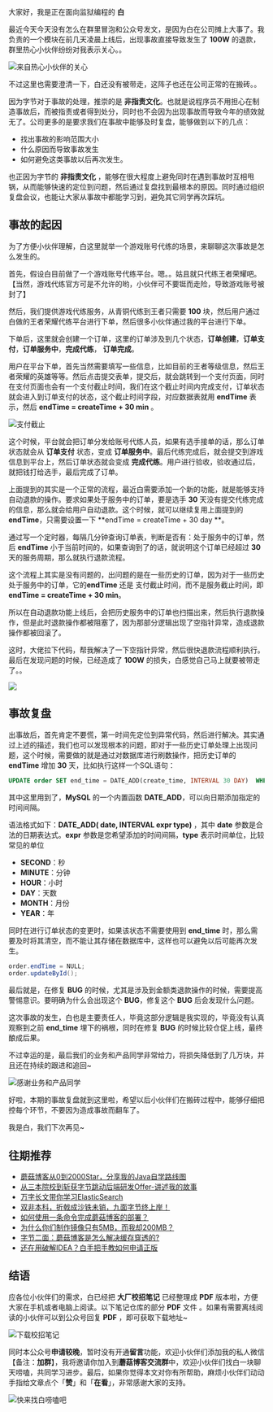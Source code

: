 大家好，我是正在面向监狱编程的 **白**  

最近今天今天没有怎么在群里冒泡和公众号发文，是因为白在公司摊上大事了。我负责的一个模块在前几天凌晨上线后，出现事故直接导致发生了 **100W** 的退款，群里热心小伙伴纷纷对我表示关心。。

![来自热心小伙伴的关心](https://cdn.losey.top/blog/image-20210829095514171.png)

不过这里也需要澄清一下，白还没有被带走，这阵子也还在公司正常的在搬砖。。

因为字节对于事故的处理，推崇的是 **非指责文化**。也就是说程序员不用担心在制造事故后，而被指责或者得到处分，同时也不会因为出现事故而导致今年的绩效就无了。公司更多的是要求我们在事故中能够及时复盘，能够做到以下的几点：

- 找出事故的影响范围大小
- 什么原因而导致事故发生
- 如何避免这类事故以后再次发生。

也正因为字节的 **非指责文化** ，能够在很大程度上避免同时在遇到事故时互相甩锅，从而能够快速的定位到问题，然后通过复盘找到最根本的原因。同时通过组织复盘会议，也能让大家从事故中都能学习到，避免其它同学再次踩坑。

## 事故的起因

为了方便小伙伴理解，白这里就举一个游戏账号代练的场景，来聊聊这次事故是怎么发生的。

首先，假设白目前做了一个游戏账号代练平台。嗯。。姑且就只代练王者荣耀吧。【当然，游戏代练官方可是不允许的哟，小伙伴可不要铤而走险，导致游戏账号被封了】

然后，我们提供游戏代练服务，从青铜代练到王者只需要 **100** 块，然后用户通过白做的王者荣耀代练平台进行下单，然后很多小伙伴通过我的平台进行下单。

下单后，这里就会创建一个订单，这里的订单涉及到几个状态，**订单创建**，**订单支付**，**订单服务中**，**完成代练**， **订单完成**。

用户在平台下单，首先当然需要填写一些信息，比如目前的王者等级信息，然后王者荣耀的英雄等等。然后点击提交表单，提交后，就会跳转到一个支付页面，同时在支付页面也会有一个支付截止时间，我们在这个截止时间内完成支付，订单状态就会进入到订单支付的状态，这个截止时间字段，对应数据表就用 **endTime** 表示，然后 **endTime = createTime + 30 min** 。

![支付截止](https://cdn.losey.top/blog/image-20210829104437523.png)

这个时候，平台就会把订单分发给账号代练人员，如果有选手接单的话，那么订单状态就会从 **订单支付** 状态，变成 **订单服务中**。最后代练完成后，就会提交到游戏信息到平台上，然后订单状态就会变成 **完成代练**。用户进行验收，验收通过后，就把钱打给选手，最后完成了订单。

上面提到的其实是一个正常的流程，最近白需要添加一个新的功能，就是能够支持自动退款的操作。要求如果处于服务中的订单，要是选手 **30** 天没有提交代练完成的信息，那么就会给用户自动退款。这个时候，就可以继续复用上面提到的  **endTime**，只需要设置一下  **endTime = createTime + 30 day **。

通过写一个定时器，每隔几分钟查询订单表，判断是否有：处于服务中的订单，然后 **endTime** 小于当前时间的，如果查询到了的话，就说明这个订单已经超过 **30** 天的服务周期，那么就执行退款流程。

这个流程上其实是没有问题的，出问题的是在一些历史的订单，因为对于一些历史处于服务中的订单，它的**endTime** 还是 支付截止时间，而不是服务截止时间，即 **endTime = createTime + 30 min**。

所以在自动退款功能上线后，会把历史服务中的订单也扫描出来，然后执行退款操作，但是此时退款操作都被阻塞了，因为那部分逻辑出现了空指针异常，造成退款操作都被回滚了。

这时，大佬拉下代码，帮我解决了一下空指针异常，然后很快退款流程顺利执行。最后在发现问题的时候，已经造成了 **100W** 的损失，白感觉自己马上就要被带走了。。

![](https://cdn.losey.top/blog/1.jpg)

## 事故复盘

出事故后，首先肯定不要慌，第一时间先定位到异常代码，然后进行解决。其实通过上述的描述，我们也可以发现根本的问题，即对于一些历史订单处理上出现问题，这个时候，需要做的就是通过对数据库进行刷数操作，把历史订单的 **endTime** 增加 **30** 天，比如执行这样一个SQL语句：

```SQL
UPDATE order SET end_time = DATE_ADD(create_time, INTERVAL 30 DAY)  WHERE STATUS="服务中"
```

其中这里用到了，**MySQL** 的一个内置函数 **DATE_ADD**，可以向日期添加指定的时间间隔。

语法格式如下：**DATE_ADD( date,  INTERVAL expr type)**  ，其中 **date** 参数是合法的日期表达式。**expr** 参数是您希望添加的时间间隔，**type** 表示时间单位，比较常见的单位

- **SECOND**：秒
- **MINUTE**：分钟
- **HOUR**：小时
- **DAY**：天数
- **MONTH**：月份
- **YEAR**：年

同时在进行订单状态的变更时，如果该状态不需要使用到 **end_time** 时，那么需要及时将其清空，而不能让其存储在数据库中，这样也可以避免以后可能再次发生。

```java
order.endTime = NULL;
order.updateById();
```

最后就是，在修复 **BUG** 的时候，尤其是涉及到金额类退款操作的时候，需要提高警惕意识。要明确为什么会出现这个 **BUG**，修复这个 **BUG** 后会发现什么问题。

这次事故的发生，白也是主要责任人，毕竟这部分逻辑是我实现的，毕竟没有认真观察到之前 **end_time** 埋下的祸根，同时在修复 **BUG** 的时候比较仓促上线，最终酿成后果。

不过幸运的是，最后我们的业务和产品同学非常给力，将损失降低到了几万块，并且还在持续的跟进和追回~

![感谢业务和产品同学](https://cdn.losey.top/blog/image-20210829115516578.png)

好啦，本期的事故复盘就到这里啦，希望以后小伙伴们在搬砖过程中，能够仔细把控每个环节，不要因为造成事故而翻车了。

我是白，我们下次再见~

往期推荐
----

*   [蘑菇博客从0到2000Star，分享我的Java自学路线图](https://mp.weixin.qq.com/s/3u6OOYkpj4_ecMzfMqKJRw)
*   [从三本院校到斩获字节跳动后端研发Offer-讲述我的故事](https://mp.weixin.qq.com/s/c4rR_aWpmNNFGn-mZBLWYg)
*   [万字长文带你学习ElasticSearch](https://mp.weixin.qq.com/s/9eh6rK2aZHRiBpf5bRae9g)
*   [双非本科，折戟成沙铁未销，九面字节终上岸！](https://mp.weixin.qq.com/s/SRf2f8wFFyjz2BUUXD_pmg)
*   [如何使用一条命令完成蘑菇博客的部署？](https://mp.weixin.qq.com/s/LgRIqdPAGzN1tCPMi0Y8RQ)
*   [为什么你们制作镜像只有5MB，而我却200MB？](https://mp.weixin.qq.com/s/iWpivtTAKMPKT6gq_3nwaA)
*   [字节二面：蘑菇博客是怎么解决缓存穿透的?](https://mp.weixin.qq.com/s/JNnL6sTySXL9ta5p0rjjXg)
*   [还在用破解IDEA？白手把手教如何申请正版](https://mp.weixin.qq.com/s/mZjoSjk0QqeKFxPbFySomg)

结语
--

应各位小伙伴们的需求，白已经把 **大厂校招笔记** 已经整理成 **PDF** 版本啦，方便大家在手机或者电脑上阅读。以下笔记仓库的部分 **PDF** 文件 。如果有需要离线阅读的小伙伴可以到公众号回复 **PDF** ，即可获取下载地址~

![下载校招笔记](https://gitee.com/moxi159753/LearningNotes/raw/master/doc/images/qq/%E8%8E%B7%E5%8F%96PDF.jpg)

同时本公众号**申请较晚**，暂时没有开通**留言**功能，欢迎小伙伴们添加我的私人微信【备注：**加群**】，我将邀请你加入到**蘑菇博客交流群**中，欢迎小伙伴们找白一块聊天唠嗑，共同学习进步。最后，如果你觉得本文对你有所帮助，麻烦小伙伴们动动手指给文章点个「**赞**」和「**在看**」，非常感谢大家的支持。

![快来找白唠嗑吧](https://gitee.com/moxi159753/LearningNotes/raw/master/doc/images/qq/%E6%B7%BB%E5%8A%A0%E9%99%8C%E6%BA%AA.png)